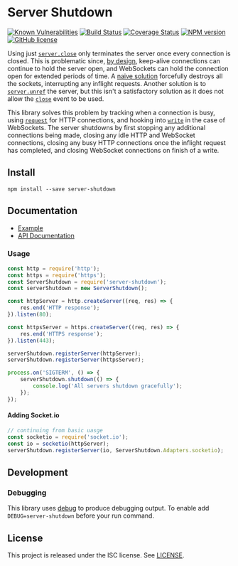 # Server Shutdown

[![Known Vulnerabilities](https://snyk.io/test/github/mitmaro/node-server-shutdown/badge.svg)](https://snyk.io/test/github/mitmaro/node-server-shutdown)
[![Build Status](https://travis-ci.org/MitMaro/node-server-shutdown.svg?branch=master)](https://travis-ci.org/MitMaro/node-server-shutdown)
[![Coverage Status](https://coveralls.io/repos/github/MitMaro/node-server-shutdown/badge.svg?branch=master)](https://coveralls.io/github/MitMaro/node-server-shutdown?branch=master)
[![NPM version](https://img.shields.io/npm/v/server-shutdown.svg)](https://www.npmjs.com/package/server-shutdown)
[![GitHub license](https://img.shields.io/badge/license-ISC-blue.svg)](https://raw.githubusercontent.com/MitMaro/node-server-shutdown/master/LICENSE.md)

Using just [`server.close`][1] only terminates the server once every connection is closed. This is problematic since,
[by design][2], keep-alive connections can continue to hold the server open, and WebSockets can hold the connection open
for extended periods of time. A [naive solution][3] forcefully destroys all the sockets, interrupting any inflight requests.
Another solution is to [`server.unref`][4] the server, but this isn't a satisfactory solution as it does not allow the
[`close`][5] event to be used.

This library solves this problem by tracking when a connection is busy, using [`request`][6] for HTTP connections, and hooking
into [`write`][7] in the case of WebSockets. The server shutdowns by first stopping any additional connections being made,
closing any idle HTTP and WebSocket connections, closing any busy HTTP connections once the inflight request has completed, and
closing WebSocket connections on finish of a write. 

## Install

    npm install --save server-shutdown

## Documentation

* [Example][9]
* [API Documentation][10]

### Usage

```javascript
const http = require('http');
const https = require('https');
const ServerShutdown = require('server-shutdown');
const serverShutdown = new ServerShutdown();

const httpServer = http.createServer((req, res) => {
    res.end('HTTP response');
}).listen(80);

const httpsServer = https.createServer((req, res) => {
    res.end('HTTPS response');
}).listen(443);

serverShutdown.registerServer(httpServer);
serverShutdown.registerServer(httpsServer);

process.on('SIGTERM', () => {
    serverShutdown.shutdown(() => {
        console.log('All servers shutdown gracefully');
    });
});
```

#### Adding Socket.io

```javascript
// continuing from basic uasge
const socketio = require('socket.io');
const io = socketio(httpServer);
serverShutdown.registerServer(io, ServerShutdown.Adapters.socketio);
```

## Development

### Debugging

This library uses [debug][8] to produce debugging output. To enable add `DEBUG=server-shutdown` before
your run command.

## License

This project is released under the ISC license. See [LICENSE](LICENSE.md).


[1]: https://nodejs.org/api/http.html#http_server_close_callback
[2]: https://github.com/nodejs/node/issues/2642
[3]: https://github.com/isaacs/server-destroy
[4]: https://nodejs.org/api/net.html#net_server_unref
[5]: https://nodejs.org/api/http.html#http_event_close
[6]: https://nodejs.org/api/http.html#http_event_request
[7]: https://nodejs.org/api/http.html#http_response_write_chunk_encoding_callback
[8]: https://github.com/visionmedia/debug
[9]: example/README.md
[10]: http://www.mitmaro.ca/node-server-shutdown/
